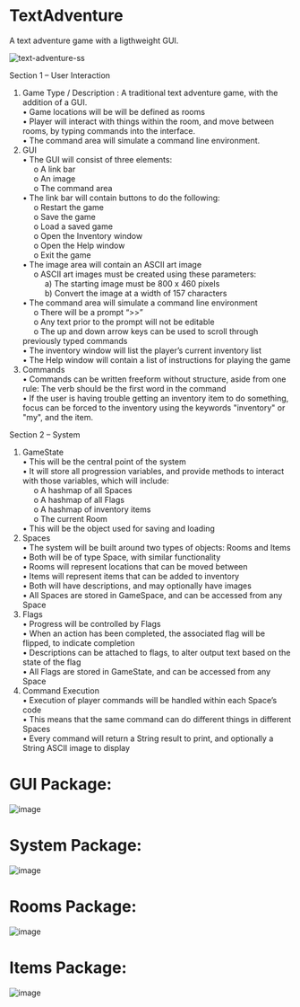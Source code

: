 # TextAdventure
A text adventure game with a ligthweight GUI.

![text-adventure-ss](https://user-images.githubusercontent.com/48114601/123005008-0a2b9a80-d37b-11eb-8055-24fe7d1a3c9c.jpg)

Section 1 – User Interaction
1.	Game Type / Description :  A traditional text adventure game, with the addition of a GUI.   
	•	Game locations will be will be defined as rooms   
	•	Player will interact with things within the room, and move between rooms, by typing commands into the interface.   
	•	The command area will simulate a command line environment.   
2.	GUI   
	•	The GUI will consist of three elements:   
		&nbsp;&nbsp;&nbsp;&nbsp;&nbsp;o	A link bar   
		&nbsp;&nbsp;&nbsp;&nbsp;&nbsp;o	An image   
		&nbsp;&nbsp;&nbsp;&nbsp;&nbsp;o	The command area   
	•	The link bar will contain buttons to do the following:   
		&nbsp;&nbsp;&nbsp;&nbsp;&nbsp;o	Restart the game   
		&nbsp;&nbsp;&nbsp;&nbsp;&nbsp;o	Save the game   
		&nbsp;&nbsp;&nbsp;&nbsp;&nbsp;o	Load a saved game   
		&nbsp;&nbsp;&nbsp;&nbsp;&nbsp;o	Open the Inventory window   
		&nbsp;&nbsp;&nbsp;&nbsp;&nbsp;o	Open the Help window   
		&nbsp;&nbsp;&nbsp;&nbsp;&nbsp;o	Exit the game   
	•	The image area will contain an ASCII art image   
		&nbsp;&nbsp;&nbsp;&nbsp;&nbsp;o	ASCII art images must be created using these parameters:   
		&nbsp;&nbsp;&nbsp;&nbsp;&nbsp;&nbsp;&nbsp;&nbsp;&nbsp;&nbsp;a)	The starting image must be 800 x 460 pixels   
		&nbsp;&nbsp;&nbsp;&nbsp;&nbsp;&nbsp;&nbsp;&nbsp;&nbsp;&nbsp;b)	Convert the image at a width of 157 characters   
	•	The command area will simulate a command line environment   
		&nbsp;&nbsp;&nbsp;&nbsp;&nbsp;o	There will be a prompt “>>”   
		&nbsp;&nbsp;&nbsp;&nbsp;&nbsp;o	Any text prior to the prompt will not be editable   
		&nbsp;&nbsp;&nbsp;&nbsp;&nbsp;o	The up and down arrow keys can be used to scroll through previously typed commands   
	•	The inventory window will list the player’s current inventory list   
	•	The Help window will contain a list of instructions for playing the game   
3.	Commands   
	•	Commands can be written freeform without structure, aside from one rule:  The verb should be the first word in the command   
	•	If the user is having trouble getting an inventory item to do something, focus can be forced to the inventory using the keywords "inventory" or "my", and the item.   


Section 2 – System
1.	GameState   
	•	This will be the central point of the system   
	•	It will store all progression variables, and provide methods to interact with those variables, which will include:   
		&nbsp;&nbsp;&nbsp;&nbsp;&nbsp;o	A hashmap of all Spaces   
		&nbsp;&nbsp;&nbsp;&nbsp;&nbsp;o	A hashmap of all Flags   
		&nbsp;&nbsp;&nbsp;&nbsp;&nbsp;o	A hashmap of inventory items   
		&nbsp;&nbsp;&nbsp;&nbsp;&nbsp;o	The current Room   
	•	This will be the object used for saving and loading   
2.	Spaces   
	•	The system will be built around two types of objects: Rooms and Items   
	•	Both will be of type Space, with similar functionality   
	•	Rooms will represent locations that can be moved between   
	•	Items will represent items that can be added to inventory   
	•	Both will have descriptions, and may optionally have images   
	•	All Spaces are stored in GameSpace, and can be accessed from any Space   
3.	Flags   
	•	Progress will be controlled by Flags   
	•	When an action has been completed, the associated flag will be flipped, to indicate completion   
	•	Descriptions can be attached to flags, to alter output text based on the state of the flag   
	•	All Flags are stored in GameState, and can be accessed from any Space   
4.	Command Execution   
	•	Execution of player commands will be handled within each Space’s code   
	•	This means that the same command can do different things in different Spaces   
	•	Every command will return a String result to print, and optionally a String ASCII image to display   

# GUI Package:

![image](https://user-images.githubusercontent.com/48114601/120560241-fe763500-c3c7-11eb-9efe-c3fd06a5f19b.png)

# System Package:

![image](https://user-images.githubusercontent.com/48114601/120560283-0fbf4180-c3c8-11eb-9ec0-6cf0caacba15.png)

# Rooms Package:

![image](https://user-images.githubusercontent.com/48114601/120560323-1f3e8a80-c3c8-11eb-84cb-dc7d4986e736.png)

# Items Package:

![image](https://user-images.githubusercontent.com/48114601/120560350-29f91f80-c3c8-11eb-9479-0234e9af7b45.png)
